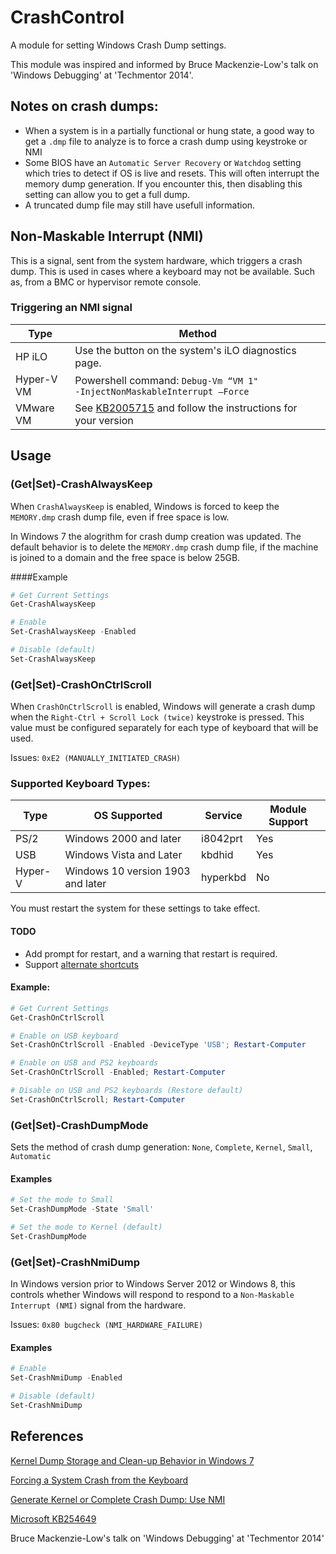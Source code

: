 # CrashControl

A module for setting Windows Crash Dump settings.

This module was inspired and informed by Bruce Mackenzie-Low's talk on 'Windows Debugging' at 'Techmentor 2014'. 

## Notes on crash dumps:
- When a system is in a partially functional or hung state, a good way to get a `.dmp` file to analyze is to force a crash dump using keystroke or NMI
- Some BIOS have an `Automatic Server Recovery` or `Watchdog` setting which tries to detect if OS is live and resets. This will often interrupt the memory dump generation. If you encounter this, then disabling this setting can allow you to get a full dump.
- A truncated dump file may still have usefull information. 

## Non-Maskable Interrupt (NMI)
This is a signal, sent from the system hardware, which triggers a crash dump. This is used in cases where a keyboard may not be available. Such as, from a BMC or hypervisor remote console.

### Triggering an NMI signal

Type | Method
---- | ------
HP iLO | Use the button on the system's iLO diagnostics page. 
Hyper-V VM | Powershell command: `Debug‐Vm “VM 1" ‐InjectNonMaskableInterrupt –Force`
VMware VM | See [KB2005715](http://kb.vmware.com/selfservice/search.do?cmd=displayKC&docType=kc&docTypeID=DT_KB_1_1&externalId=2005715) and follow the instructions for your version


## Usage

### (Get|Set)-CrashAlwaysKeep

When `CrashAlwaysKeep` is enabled, Windows is forced to keep the `MEMORY.dmp` crash dump file, even if free space is low.

In Windows 7 the alogrithm for crash dump creation was updated. The default behavior is to delete the `MEMORY.dmp` crash dump file, if the machine is joined to a domain and the free space is below 25GB.

####Example
```powershell
# Get Current Settings
Get-CrashAlwaysKeep

# Enable
Set-CrashAlwaysKeep -Enabled

# Disable (default)
Set-CrashAlwaysKeep
```

### (Get|Set)-CrashOnCtrlScroll 

When `CrashOnCtrlScroll` is enabled, Windows will generate a crash dump when the `Right‐Ctrl + Scroll Lock (twice)` keystroke is pressed. This value must be configured separately for each type of keyboard that will be used.

Issues: `0xE2 (MANUALLY_INITIATED_CRASH)`

### Supported Keyboard Types:

Type | OS Supported | Service | Module Support
---- | ------------ | ------- | --------------
PS/2 | Windows 2000 and later | i8042prt | Yes
USB | Windows Vista and Later | kbdhid | Yes
Hyper-V | Windows 10 version 1903 and later | hyperkbd | No

You must restart the system for these settings to take effect.

#### TODO
- Add prompt for restart, and a warning that restart is required.
- Support [alternate shortcuts](https://docs.microsoft.com/en-us/windows-hardware/drivers/debugger/forcing-a-system-crash-from-the-keyboard?redirectedfrom=MSDN#defining-alternate-keyboard-shortcuts-to-force-a-system-crash-from-the-keyboard)

#### Example:
```powershell
# Get Current Settings
Get-CrashOnCtrlScroll

# Enable on USB keyboard
Set-CrashOnCtrlScroll -Enabled -DeviceType 'USB'; Restart-Computer

# Enable on USB and PS2 keyboards
Set-CrashOnCtrlScroll -Enabled; Restart-Computer

# Disable on USB and PS2 keyboards (Restore default)
Set-CrashOnCtrlScroll; Restart-Computer
```

### (Get|Set)-CrashDumpMode  

Sets the method of crash dump generation: `None`, `Complete`, `Kernel`, `Small`, `Automatic`

#### Examples
```powershell
# Set the mode to Small
Set-CrashDumpMode -State 'Small'

# Set the mode to Kernel (default)
Set-CrashDumpMode
```

### (Get|Set)-CrashNmiDump 

In Windows version prior to Windows Server 2012 or Windows 8, this controls whether Windows will respond to respond to a `Non-Maskable Interrupt (NMI)` signal from the hardware. 

Issues: `0x80 bugcheck (NMI_HARDWARE_FAILURE)`

#### Examples
```powershell
# Enable
Set-CrashNmiDump -Enabled

# Disable (default)
Set-CrashNmiDump
```

## References
[Kernel Dump Storage and Clean-up Behavior in Windows 7](https://web.archive.org/web/20100822214802/http://blogs.msdn.com/b/wer/archive/2009/02/09/kernel-dump-storage-and-clean-up-behavior-in-windows-7.aspx)

[Forcing a System Crash from the Keyboard](http://msdn.microsoft.com/en-us/library/windows/hardware/ff545499(v=vs.85).aspx)

[Generate Kernel or Complete Crash Dump: Use NMI](https://docs.microsoft.com/en-US/windows/client-management/generate-kernel-or-complete-crash-dump#use-nmi)

[Microsoft KB254649](http://support.microsoft.com/kb/254649)

Bruce Mackenzie-Low's talk on 'Windows Debugging' at 'Techmentor 2014'

